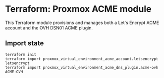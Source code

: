 # Terraform: Proxmox ACME module

This Terraform module provisions and manages both a Let's Encrypt ACME account and the OVH DSN01 ACME plugin.

## Import state

```shell
terraform init
terraform import proxmox_virtual_environment_acme_account.letsencrypt letsencrypt
terraform import proxmox_virtual_environment_acme_dns_plugin.acme-ovh ACME-OVH
```
